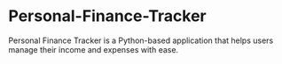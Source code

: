 # Personal-Finance-Tracker
Personal Finance Tracker is a Python-based application that helps users manage their income and expenses with ease.

